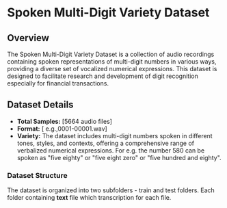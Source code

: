 # Spoken Multi-Digit Variety Dataset

## Overview

The Spoken Multi-Digit Variety Dataset is a collection of audio recordings containing spoken representations of multi-digit numbers in various ways, providing a diverse set of vocalized numerical expressions. This dataset is designed to facilitate research and development of digit recognition especially for financial transactions. 
## Dataset Details

- **Total Samples:** [5664 audio files]
- **Format:** [ e.g.,0001-00001.wav]
- **Variety:** The dataset includes multi-digit numbers spoken in different tones, styles, and contexts, offering a comprehensive range of verbalized numerical expressions. For e.g. the number 580 can be spoken as "five eighty" or "five eight zero" or "five hundred and eighty".

### Dataset Structure

The dataset is organized into two subfolders - train and test folders. Each folder containing **text** file which transcription for each file.  

